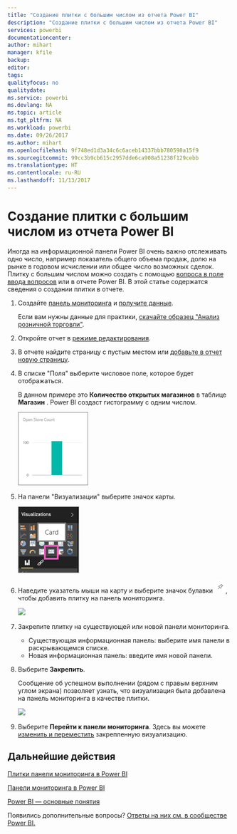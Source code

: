 ```yaml
---
title: "Создание плитки с большим числом из отчета Power BI"
description: "Создание плитки с большим числом из отчета Power BI"
services: powerbi
documentationcenter: 
author: mihart
manager: kfile
backup: 
editor: 
tags: 
qualityfocus: no
qualitydate: 
ms.service: powerbi
ms.devlang: NA
ms.topic: article
ms.tgt_pltfrm: NA
ms.workload: powerbi
ms.date: 09/26/2017
ms.author: mihart
ms.openlocfilehash: 9f748ed1d3a34c6c6aceb14337bbb780598a15f9
ms.sourcegitcommit: 99cc3b9cb615c2957dde6ca908a51238f129cebb
ms.translationtype: HT
ms.contentlocale: ru-RU
ms.lasthandoff: 11/13/2017
---
```

# <a name="create-a-big-number-tile-from-a-power-bi-report"></a>Создание плитки с большим числом из отчета Power BI
Иногда на информационной панели Power BI очень важно отслеживать одно число, например показатель общего объема продаж, долю на рынке в годовом исчислении или общее число возможных сделок. Плитку с большим числом можно создать с помощью [вопроса в поле ввода вопросов](power-bi-visualization-big-number.md) или в отчете Power BI. В этой статье содержатся сведения о создании плитки в отчете.

1. Создайте [панель мониторинга](service-dashboards.md) и [получите данные](service-get-data.md).
   
   Если вам нужны данные для практики, [скачайте образец "Анализ розничной торговли"](sample-retail-analysis.md). 
2. Откройте отчет в [режиме редактирования](service-reading-view-and-editing-view.md).
3. В отчете найдите страницу с пустым местом или [добавьте в отчет новую страницу](power-bi-report-add-page.md).
4. В списке "Поля" выберите числовое поле, которое будет отображаться.
   
   В данном примере это **Количество открытых магазинов** в таблице **Магазин** . Power BI создаст гистограмму с одним числом.
   
   ![](media/power-bi-visualization-big-number-report/pbi_rptnumbertilechart.png)
5. На панели "Визуализации" выберите значок карты.
   
   ![](media/power-bi-visualization-big-number-report/pbi_changechartcard.png)
6. Наведите указатель мыши на карту и выберите значок булавки ![](media/power-bi-visualization-big-number-report/pbi_pintile.png), чтобы добавить плитку на панель мониторинга. 
   
   ![](media/power-bi-visualization-big-number-report/power-bi-pin-icon.png)
7. Закрепите плитку на существующей или новой панели мониторинга. 
   
   * Существующая информационная панель: выберите имя панели в раскрывающемся списке.
   * Новая информационная панель: введите имя новой панели.
8. Выберите **Закрепить**.
   
   Сообщение об успешном выполнении (рядом с правым верхним углом экрана) позволяет узнать, что визуализация была добавлена на панель мониторинга в качестве плитки.
   
   ![](media/power-bi-visualization-big-number-report/power-bi-pin-success-message.png)
9. Выберите **Перейти к панели мониторинга**. Здесь вы можете [изменить и переместить](service-dashboard-edit-tile.md) закрепленную визуализацию.

## <a name="next-steps"></a>Дальнейшие действия
[Плитки панели мониторинга в Power BI](service-dashboard-tiles.md)

[Панели мониторинга в Power BI](service-dashboards.md)

[Power BI — основные понятия](service-basic-concepts.md)

Появились дополнительные вопросы? [Ответы на них см. в сообществе Power BI.](http://community.powerbi.com/)

